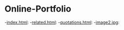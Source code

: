 # Online-Portfolio

-[index.html](index.html):
-[related.html](related.html):
-[quotations.html](quotations.html):
-[image2.jpg](image2.jpg):

